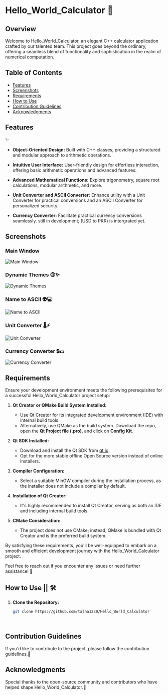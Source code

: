 # Hello_World_Calculator 🚀

## Overview

Welcome to Hello_World_Calculator, an elegant C++ calculator application crafted by our talented team. This project goes beyond the ordinary, offering a seamless blend of functionality and sophistication in the realm of numerical computation.

## Table of Contents
- [Features](#Features)
- [Screenshots](#screenshots)
- [Requirements](#requirements)
- [How to Use](#how-to-use)
- [Contribution Guidelines](#contribution-guidelines)
- [Acknowledgments](#acknowledgments)

## Features
  ✨

- **Object-Oriented Design:** Built with C++ classes, providing a structured and modular approach to arithmetic operations.

- **Intuitive User Interface:** User-friendly design for effortless interaction, offering basic arithmetic operations and advanced features.

- **Advanced Mathematical Functions:** Explore trigonometry, square root calculations, modular arithmetic, and more.

- **Unit Converter and ASCII Converter:** Enhance utility with a Unit Converter for practical conversions and an ASCII Converter for personalized security.

- **Currency Converter:** Facilitate practical currency conversions seamlessly. still in development; (USD to PKR) is intergrated yet.

## Screenshots
### Main Window
![Main Window](https://github.com/talha1230/Hello_World_Calculator/assets/121675123/5d92c1a9-cbcb-4f81-9165-666a4719c55a)

### Dynamic Themes 😍✨
![Dynamic Themes](https://github.com/talha1230/Hello_World_Calculator/assets/121675123/7d2ca113-0d55-48e5-bdac-38579e82a088)

### Name to ASCII 👽💻
![Name to ASCII](https://github.com/talha1230/Hello_World_Calculator/assets/121675123/0bb46143-687a-4364-a739-78f9bf2f6b1b)

### Unit Converter 🌡⚡
![Unit Converter](https://github.com/talha1230/Hello_World_Calculator/assets/121675123/10bed4f1-284d-4c0c-a955-d6642742ebfb)

### Currency Converter 💲💵
![Currency Converter](https://github.com/talha1230/Hello_World_Calculator/assets/121675123/c1647ef1-a102-42ac-8645-340077fad569)

## Requirements

Ensure your development environment meets the following prerequisites for a successful Hello_World_Calculator project setup:

1. **Qt Creator or QMake Build System Installed:** 
   - Use Qt Creator for its integrated development environment (IDE) with internal build tools.
   - Alternatively, use QMake as the build system. Download the repo, open the **Qt Project file (.pro)**, and click on **Config Kit**.

2. **Qt SDK Installed:**
   - Download and install the Qt SDK from [qt.io](https://www.qt.io/download).
   - Opt for the more stable offline Open Source version instead of online installers.

3. **Compiler Configuration:**
   - Select a suitable MinGW compiler during the installation process, as the installer does not include a compiler by default.

4. **Installation of Qt Creator:**
   - It's highly recommended to install Qt Creator, serving as both an IDE and including internal build tools.

5. **CMake Consideration:**
   - The project does not use CMake; instead, QMake is bundled with Qt Creator and is the preferred build system.

By satisfying these requirements, you'll be well-equipped to embark on a smooth and efficient development journey with the Hello_World_Calculator project.

Feel free to reach out if you encounter any issues or need further assistance! 🚀

## How to Use || 🛠️

1. **Clone the Repository:**
   ```bash
   git clone https://github.com/talha1230/Hello_World_Calculator

  
## Contribution Guidelines 
If you'd like to contribute to the project, please follow the contribution guidelines.🤝

## Acknowledgments 
Special thanks to the open-source community and contributors who have helped shape Hello_World_Calculator.🙌
